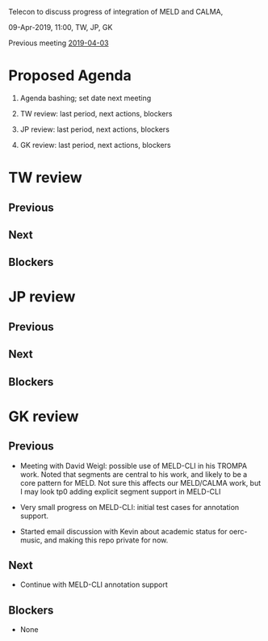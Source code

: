 Telecon to discuss progress of integration of MELD and CALMA, 

09-Apr-2019, 11:00, TW, JP, GK

Previous meeting [2019-04-03](https://github.com/oerc-music/meld-calma/blob/master/notes/planning/20190403-meeting.md)


# Proposed Agenda

1. Agenda bashing; set date next meeting

2. TW review: last period, next actions, blockers

3. JP review: last period, next actions, blockers

4. GK review: last period, next actions, blockers


# TW review

## Previous

## Next

## Blockers


# JP review

## Previous

## Next

## Blockers


# GK review

## Previous

- Meeting with David Weigl: possible use of MELD-CLI in his TROMPA work.  Noted that segments are central to his work, and likely to be a core pattern for MELD.  Not sure this affects our MELD/CALMA work, but I may look tp0 adding explicit segment support in MELD-CLI 

- Very small progress on MELD-CLI: initial test cases for annotation support.

- Started email discussion with Kevin about academic status for oerc-music, and making this repo private for now.

## Next

- Continue with MELD-CLI annotation support

## Blockers

- None


